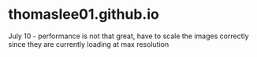 # thomaslee01.github.io
July 10 - performance is not that great, have to scale the images correctly since they are currently loading at max resolution
